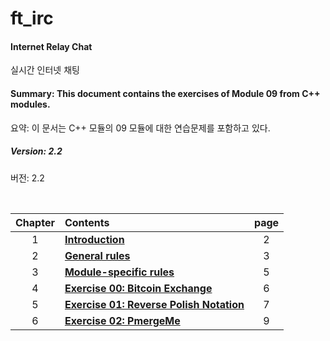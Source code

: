 # **ft_irc**

#### Internet Relay Chat

실시간 인터넷 채팅

#### Summary: This document contains the exercises of Module 09 from C++ modules.

요약: 이 문서는 C++ 모듈의 09 모듈에 대한 연습문제를 포함하고 있다.

##### Version: 2.2

버전: 2.2

<br>

| Chapter | Contents                                              | page |
| :-----: | :-----------------------------------------------------| :--: |
|    1    | [**Introduction**](#Chapter-1)                        |  2   |
|    2    | [**General rules**](#Chapter-2)                       |  3   |
|    3    | [**Module-specific rules**](#Chapter-3)               |  5   |
|    4    | [**Exercise 00: Bitcoin Exchange**](#Chapter-4)       |  6   |
|    5    | [**Exercise 01: Reverse Polish Notation**](#Chapter-5) |  7   |
|    6    | [**Exercise 02: PmergeMe**](#Chapter-6)               |  9   |

<br>
